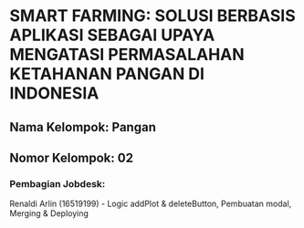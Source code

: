 # SMART FARMING: SOLUSI BERBASIS APLIKASI SEBAGAI UPAYA MENGATASI PERMASALAHAN KETAHANAN PANGAN DI INDONESIA

## Nama Kelompok: Pangan
## Nomor Kelompok: 02

### Pembagian Jobdesk:
Renaldi Arlin (16519199) - Logic addPlot & deleteButton, Pembuatan modal, Merging & Deploying
